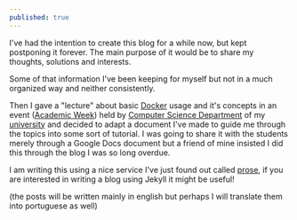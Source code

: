 ```yaml
---
published: true
---
```



I've had the intention to create this blog for a while now, but kept postponing it forever. The main purpose of it would be to share my thoughts, solutions and interests.

 

Some of that information I've been keeping for myself but not in a much organized way and neither consistently. 

 

Then I gave a "lecture" about basic [Docker](https://www.docker.com/) usage and it's concepts in an event ([Academic Week](http://www.dsc.ufcg.edu.br/~sacc/)) held by [Computer Science Department](http://www.computacao.ufcg.edu.br/) of my [university](http://www.ufcg.edu.br/index1.php) and decided to adapt a document I've made to guide me through the topics into some sort of tutorial. I was going to share it with the students merely through a Google Docs document but a friend of mine insisted I did this through the blog I was so long overdue.

 

I am writing this using a nice service I've just found out called [prose](http://prose.io), if you are interested in writing a blog using Jekyll it might be useful!

 

(the posts will be written mainly in english but perhaps I will translate them into portuguese as well)
